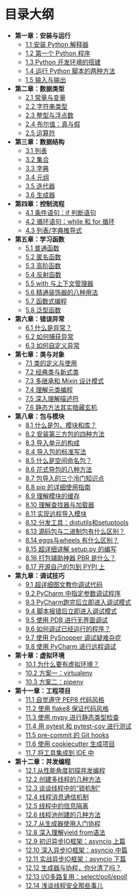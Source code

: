 
# 目录大纲

- **第一章：安装与运行**
   * [1.1 安装 Python 解释器](http://python.iswbm.com/en/latest/c01/c01_01.html)
   * [1.2 第一个 Python 程序](http://python.iswbm.com/en/latest/c01/c01_02.html)
   * [1.3 Python 开发环境的搭建](http://python.iswbm.com/en/latest/c01/c01_03.html)
   * [1.4 运行 Python 脚本的两种方法](http://python.iswbm.com/en/latest/c01/c01_04.html)
   * [1.5 输入与输出](http://python.iswbm.com/en/latest/c01/c01_05.html)
- **第二章：数据类型**
   * [2.1 常量与变量](http://python.iswbm.com/en/latest/c02/c02_01.html)
   * [2.2 字符串类型](http://python.iswbm.com/en/latest/c02/c02_02.html)
   * [2.3 整型与浮点数](http://python.iswbm.com/en/latest/c02/c02_03.html)
   * [2.4 布尔值：真与假](http://python.iswbm.com/en/latest/c02/c02_04.html)
   * [2.5 运算符](http://python.iswbm.com/en/latest/c02/c02_05.html)
- **第三章：数据结构**
   * [3.1 列表](http://python.iswbm.com/en/latest/c03/c03_01.html)
   * [3.2 集合](http://python.iswbm.com/en/latest/c03/c03_02.html)
   * [3.3 字典](http://python.iswbm.com/en/latest/c03/c03_03.html)
   * [3.4 元组](http://python.iswbm.com/en/latest/c03/c03_04.html)
   * [3.5 迭代器](http://python.iswbm.com/en/latest/c03/c03_05.html)
   * [3.6 生成器](http://python.iswbm.com/en/latest/c03/c03_06.html)
- **第四章：控制流程**
   * [4.1 条件语句：if 判断语句](http://python.iswbm.com/en/latest/c04/c04_01.html)
   * [4.2 循环语句：while 和 for 循环](http://python.iswbm.com/en/latest/c04/c04_02.html)
   * [4.3 列表/字典推导式](http://python.iswbm.com/en/latest/c04/c04_03.html)
- **第五章：学习函数**
   * [5.1 普通函数](http://python.iswbm.com/en/latest/c05/c05_01.html)
   * [5.2 匿名函数](http://python.iswbm.com/en/latest/c05/c05_02.html)
   * [5.3 高阶函数](http://python.iswbm.com/en/latest/c05/c05_03.html)
   * [5.4 反射函数](http://python.iswbm.com/en/latest/c05/c05_04.html)
   * [5.5 with 与上下文管理器](http://python.iswbm.com/en/latest/c05/c05_05.html)
   * [5.6 精通装饰器的八种用法](http://python.iswbm.com/en/latest/c05/c05_06.html)
   * [5.7 函数式编程](http://python.iswbm.com/en/latest/c05/c05_07.html)
   * [5.8 泛型函数](http://python.iswbm.com/en/latest/c05/c05_08.html)
- **第六章：错误异常**
   * [6.1 什么是异常？](http://python.iswbm.com/en/latest/c06/c06_01.html)
   * [6.2 如何捕获异常](http://python.iswbm.com/en/latest/c06/c06_02.html)
   * [6.3 如何自定义异常](http://python.iswbm.com/en/latest/c06/c06_03.html)
- **第七章：类与对象**
   * [7.1 类的定义与使用](http://python.iswbm.com/en/latest/c07/c07_01.html)
   * [7.2 经典类与新式类](http://python.iswbm.com/en/latest/c07/c07_02.html)
   * [7.3 多继承和 Mixin 设计模式](http://python.iswbm.com/en/latest/c07/c07_03.html)
   * [7.4 理解元类编程](http://python.iswbm.com/en/latest/c07/c07_04.html)
   * [7.5 深入理解描述符](http://python.iswbm.com/en/latest/c07/c07_05.html)
   * [7.6 静态方法其实暗藏玄机](http://python.iswbm.com/en/latest/c07/c07_06.html)
- **第八章：包与模块**
   * [8.1 什么是包、模块和库？](http://python.iswbm.com/en/latest/c08/c08_01.html)
   * [8.2 安装第三方包的四种方法](http://python.iswbm.com/en/latest/c08/c08_02.html)
   * [8.3 导入单元的构成](http://python.iswbm.com/en/latest/c08/c08_03.html)
   * [8.4 导入包的标准写法](http://python.iswbm.com/en/latest/c08/c08_04.html)
   * [8.5 什么是空间命名包？](http://python.iswbm.com/en/latest/c08/c08_05.html)
   * [8.6 花式导包的八种方法](http://python.iswbm.com/en/latest/c08/c08_06.html)
   * [8.7 包导入的三个冷门知识点](http://python.iswbm.com/en/latest/c08/c08_07.html)
   * [8.8 pip 的详细使用指南](http://python.iswbm.com/en/latest/c08/c08_08.html)
   * [8.9 理解模块的缓存](http://python.iswbm.com/en/latest/c08/c08_09.html)
   * [8.10 理解查找器与加载器](http://python.iswbm.com/en/latest/c08/c08_10.html)
   * [8.11 实现远程导入模块](http://python.iswbm.com/en/latest/c08/c08_11.html)
   * [8.12 分发工具：distutils和setuptools](http://python.iswbm.com/en/latest/c08/c08_12.html)
   * [8.13 源码包与二进制包有什么区别？](http://python.iswbm.com/en/latest/c08/c08_13.html)
   * [8.14 eggs与wheels 有什么区别？](http://python.iswbm.com/en/latest/c08/c08_14.html)
   * [8.15 超详细讲解 setup.py 的编写](http://python.iswbm.com/en/latest/c08/c08_15.html)
   * [8.16 打包辅助神器 PBR 是什么？](http://python.iswbm.com/en/latest/c08/c08_16.html)
   * [8.17 开源自己的包到 PYPI 上](http://python.iswbm.com/en/latest/c08/c08_17.html)
- **第九章：调试技巧**
   * [9.1 超详细图文教你调试代码](http://python.iswbm.com/en/latest/c09/c09_01.html)
   * [9.2 PyCharm 中指定参数调试程序](http://python.iswbm.com/en/latest/c09/c09_02.html)
   * [9.3 PyCharm跑完后立即进入调试模式](http://python.iswbm.com/en/latest/c09/c09_03.html)
   * [9.4 脚本报错后立即进入调试模式](http://python.iswbm.com/en/latest/c09/c09_04.html)
   * [9.5 使用 PDB 进行无界面调试](http://python.iswbm.com/en/latest/c09/c09_05.html)
   * [9.6 如何调试已经运行的程序？](http://python.iswbm.com/en/latest/c09/c09_06.html)
   * [9.7 使用 PySnopper 调试疑难杂症](http://python.iswbm.com/en/latest/c09/c09_07.html)
   * [9.8 使用 PyCharm 进行远程调试](http://python.iswbm.com/en/latest/c09/c09_08.html)
- **第十章：虚拟环境**
   * [10.1 为什么要有虚拟环境？](http://python.iswbm.com/en/latest/c10/c10_01.html)
   * [10.2 方案一：virtualenv](http://python.iswbm.com/en/latest/c10/c10_02.html)
   * [10.3 方案二：pipenv](http://python.iswbm.com/en/latest/c10/c10_03.html)
- **第十一章：工程项目**
   * [11.1 自觉遵守 PEP8 代码风格](http://python.iswbm.com/en/latest/c11/c11_01.html)
   * [11.2 使用 flake8 保证代码风格](http://python.iswbm.com/en/latest/c11/c11_02.html)
   * [11.3 使用 mypy 进行静态类型检查](http://python.iswbm.com/en/latest/c11/c11_03.html)
   * [11.4 用 pytest 和 pytest-cov 进行测试](http://python.iswbm.com/en/latest/c11/c11_04.html)
   * [11.5 pre-commit 的 Git hooks](http://python.iswbm.com/en/latest/c11/c11_05.html)
   * [11.6 使用 cookiecutter 生成项目](http://python.iswbm.com/en/latest/c11/c11_06.html)
   * [11.7 将工具集成到 IDE 中](http://python.iswbm.com/en/latest/c11/c11_07.html)
- **第十二章：并发编程**
   * [12.1 从性能角度初探并发编程](http://python.iswbm.com/en/latest/c12/c12_01.html)
   * [12.2 创建多线程的几种方法](http://python.iswbm.com/en/latest/c12/c12_02.html)
   * [12.3 谈谈线程中的“锁机制”](http://python.iswbm.com/en/latest/c12/c12_03.html)
   * [12.4 线程消息通信机制](http://python.iswbm.com/en/latest/c12/c12_04.html)
   * [12.5 线程中的信息隔离](http://python.iswbm.com/en/latest/c12/c12_05.html)
   * [12.6 线程池创建的几种方法](http://python.iswbm.com/en/latest/c12/c12_06.html)
   * [12.7 从生成器使用入门协程](http://python.iswbm.com/en/latest/c12/c12_07.html)
   * [12.8 深入理解yield from语法](http://python.iswbm.com/en/latest/c12/c12_08.html)
   * [12.9 初识异步IO框架：asyncio 上篇](http://python.iswbm.com/en/latest/c12/c12_09.html)
   * [12.10 深入异步IO框架：asyncio 中篇](http://python.iswbm.com/en/latest/c12/c12_10.html)
   * [12.11 实战异步IO框架：asyncio 下篇](http://python.iswbm.com/en/latest/c12/c12_11.html)
   * [12.12 生成器与协程，你分清了吗？](http://python.iswbm.com/en/latest/c12/c12_12.html)
   * [12.13 I/O多路复用：select/poll/epoll](http://python.iswbm.com/en/latest/c12/c12_13.html)
   * [12.14 浅谈线程安全那些事儿](http://python.iswbm.com/en/latest/c12/c12_14.html)